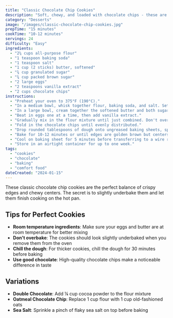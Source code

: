 ```yaml
---
title: "Classic Chocolate Chip Cookies"
description: "Soft, chewy, and loaded with chocolate chips - these are the ultimate comfort cookies that everyone will love."
category: "Desserts"
image: "/images/classic-chocolate-chip-cookies.jpg"
prepTime: "15 minutes"
cookTime: "10-12 minutes"
servings: 24
difficulty: "Easy"
ingredients:
  - "2¼ cups all-purpose flour"
  - "1 teaspoon baking soda"
  - "1 teaspoon salt"
  - "1 cup (2 sticks) butter, softened"
  - "¾ cup granulated sugar"
  - "¾ cup packed brown sugar"
  - "2 large eggs"
  - "2 teaspoons vanilla extract"
  - "2 cups chocolate chips"
instructions:
  - "Preheat your oven to 375°F (190°C)."
  - "In a medium bowl, whisk together flour, baking soda, and salt. Set aside."
  - "In a large bowl, cream together the softened butter and both sugars until light and fluffy, about 3-4 minutes."
  - "Beat in eggs one at a time, then add vanilla extract."
  - "Gradually mix in the flour mixture until just combined. Don't overmix."
  - "Fold in the chocolate chips until evenly distributed."
  - "Drop rounded tablespoons of dough onto ungreased baking sheets, spacing them about 2 inches apart."
  - "Bake for 10-12 minutes or until edges are golden brown but centers still look slightly underbaked."
  - "Cool on baking sheet for 5 minutes before transferring to a wire rack."
  - "Store in an airtight container for up to one week."
tags:
  - "cookies"
  - "chocolate"
  - "baking"
  - "comfort food"
dateCreated: "2024-01-15"
---
```


These classic chocolate chip cookies are the perfect balance of crispy edges and chewy centers. The secret is to slightly underbake them and let them finish cooking on the hot pan.

## Tips for Perfect Cookies

- **Room temperature ingredients**: Make sure your eggs and butter are at room temperature for better mixing
- **Don't overbake**: The cookies should look slightly underbaked when you remove them from the oven
- **Chill the dough**: For thicker cookies, chill the dough for 30 minutes before baking
- **Use good chocolate**: High-quality chocolate chips make a noticeable difference in taste

## Variations

- **Double Chocolate**: Add ¼ cup cocoa powder to the flour mixture
- **Oatmeal Chocolate Chip**: Replace 1 cup flour with 1 cup old-fashioned oats
- **Sea Salt**: Sprinkle a pinch of flaky sea salt on top before baking
